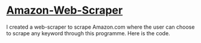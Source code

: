 # [Amazon-Web-Scraper](https://github.com/KodaiKonnerArai/Amazon-Web-Scraper/blob/main/Github%20Amazon%20Web%20Scraper.ipynb)

I created a web-scraper to scrape Amazon.com where the user can choose to scrape any keyword through this programme. Here is the code. 
